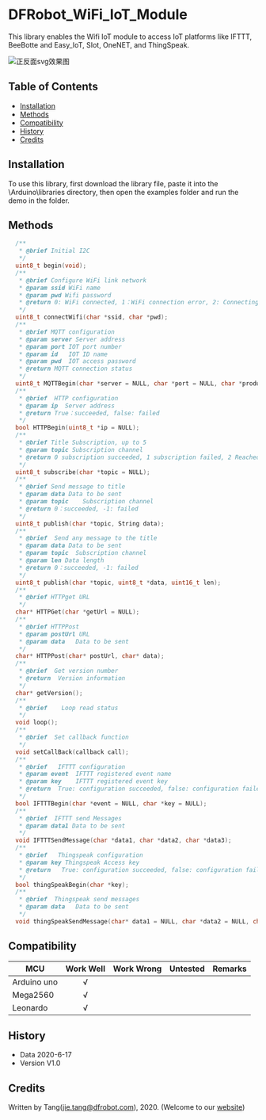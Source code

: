 # DFRobot_WiFi_IoT_Module

This library enables the Wifi IoT module to access IoT platforms like IFTTT, BeeBotte and Easy_IoT, SIot, OneNET, and ThingSpeak.

![正反面svg效果图]()

   
## Table of Contents

* [Installation](#installation)
* [Methods](#methods)
* [Compatibility](#compatibility)
* [History](#history)
* [Credits](#credits)

 
## Installation

To use this library, first download the library file, paste it into the \Arduino\libraries directory, then open the examples folder and run the demo in the folder.

## Methods

```C++
  /**
   * @brief Initial I2C
   */
  uint8_t begin(void);
  /**
   * @brief Configure WiFi link network
   * @param ssid WiFi name
   * @param pwd Wifi password
   * @return 0: WiFi connected, 1：WiFi connection error, 2: Connecting to WiFi
   */
  uint8_t connectWifi(char *ssid, char *pwd);
  /**
   * @brief MQTT configuration
   * @param server Server address
   * @param port IOT port number
   * @param id   IOT ID name
   * @param pwd  IOT access password
   * @return MQTT connection status
   */ 
  uint8_t MQTTBegin(char *server = NULL, char *port = NULL, char *productID  = NULL, char *pwd = NULL, char* deviceID = NULL);
  /**
   * @brief  HTTP configuration                  
   * @param ip  Server address
   * @return True：succeeded, false: failed
   */
  bool HTTPBegin(uint8_t *ip = NULL);
  /**
   * @brief Title Subscription, up to 5
   * @param topic Subscription channel 
   * @return 0 subscription succeeded, 1 subscription failed, 2 Reached subscription upper-limit, 3 subscription started, null None, 5 no subscription object
   */
  uint8_t subscribe(char *topic = NULL);
  /**
   * @brief Send message to title
   * @param data Data to be sent
   * @param topic    Subscription channel 
   * @return 0：succeeded, -1: failed
   */
  uint8_t publish(char *topic, String data);
  /**
   * @brief  Send any message to the title
   * @param data Data to be sent  
   * @param topic  Subscription channel 
   * @param len Data length
   * @return 0：succeeded, -1: failed
   */
  uint8_t publish(char *topic, uint8_t *data, uint16_t len);
  /**
   * @brief HTTPget URL
   */
  char* HTTPGet(char *getUrl = NULL);
  /**
   * @brief HTTPPost
   * @param postUrl URL
   * @param data   Data to be sent
   */
  char* HTTPPost(char* postUrl, char* data);
  /**
   * @brief  Get version number
   * @return  Version information
   */
  char* getVersion();
  /**
   * @brief    Loop read status
   */
  void loop();
  /**
   * @brief  Set callback function
   */
  void setCallBack(callback call);
  /** 
   * @brief   IFTTT configuration
   * @param event  IFTTT registered event name 
   * @param key    IFTTT registered event key
   * @return  True: configuration succeeded, false: configuration failed
   */
  bool IFTTTBegin(char *event = NULL, char *key = NULL);
  /**
   * @brief  IFTTT send Messages 
   * @param data1 Data to be sent 
   */
  void IFTTTSendMessage(char *data1, char *data2, char *data3);
  /**
   * @brief   Thingspeak configuration
   * @param key Thingspeak Access key
   * @return   True: configuration succeeded, false: configuration failed
   */
  bool thingSpeakBegin(char *key);
  /**
   * @brief  Thingspeak send messages
   * @param data   Data to be sent 
   */
  void thingSpeakSendMessage(char* data1 = NULL, char *data2 = NULL, char *data3 = NULL);
```

## Compatibility

MCU                | Work Well    | Work Wrong   | Untested    | Remarks
------------------ | :----------: | :----------: | :---------: | -----
Arduino uno        |      √       |              |             | 
Mega2560           |      √       |              |             | 
Leonardo           |      √       |              |             | 


## History

- Data 2020-6-17
- Version V1.0


## Credits

Written by Tang(jie.tang@dfrobot.com), 2020. (Welcome to our [website](https://www.dfrobot.com/))





